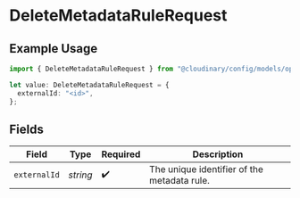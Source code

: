 # DeleteMetadataRuleRequest

## Example Usage

```typescript
import { DeleteMetadataRuleRequest } from "@cloudinary/config/models/operations";

let value: DeleteMetadataRuleRequest = {
  externalId: "<id>",
};
```

## Fields

| Field                                       | Type                                        | Required                                    | Description                                 |
| ------------------------------------------- | ------------------------------------------- | ------------------------------------------- | ------------------------------------------- |
| `externalId`                                | *string*                                    | :heavy_check_mark:                          | The unique identifier of the metadata rule. |